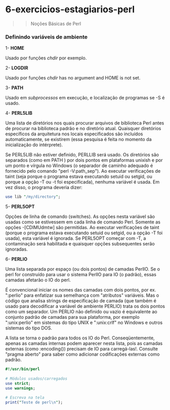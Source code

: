 # 6-exercicios-estagiarios-perl
>> Noções Básicas de Perl


### Definindo variáveis de ambiente

1- **HOME**

Usado por funções *chdir* por exemplo.

2- **LOGDIR**

Usado por funções *chdir* has no argument and HOME is not set.

3- **PATH**

Usado em *subprocessos* em execução, e localização de programas se -S é usado.

4- **PERL5LIB**

Uma lista de diretórios nos quais procurar arquivos de biblioteca Perl antes de procurar na biblioteca padrão e no diretório atual. Quaisquer diretórios específicos da arquitetura nos locais especificados são incluídos automaticamente, se existirem (essa pesquisa é feita no momento da inicialização do intérprete).

Se PERL5LIB não estiver definido, PERLLIB será usado. Os diretórios são separados (como em PATH ) por dois pontos em plataformas unixish e por um ponto e vírgula no Windows (o separador de caminho adequado é fornecido pelo comando "perl -V:path_sep").
Ao executar verificações de taint (seja porque o programa estava executando setuid ou setgid, ou porque a opção -T ou -t foi especificada), nenhuma variável é usada. Em vez disso, o programa deveria dizer:

```perl
use lib "/my/directory";
```

5- **PERL5OPT**

Opções de linha de comando (switches). As opções nesta variável são usadas como se estivessem em cada linha de comando Perl. Somente as opções -[CDIMUdmtw] são permitidas. Ao executar verificações de taint (porque o programa estava executando setuid ou setgid, ou a opção -T foi usada), esta variável é ignorada. Se PERL5OPT começar com -T, a contaminação será habilitada e quaisquer opções subsequentes serão ignoradas.

6- **PERLIO**

Uma lista separada por espaço (ou dois pontos) de camadas PerlIO. Se o perl for construído para usar o sistema PerlIO para IO (o padrão), essas camadas afetarão o IO do perl.

É convencional iniciar os nomes das camadas com dois pontos, por ex. ":perlio" para enfatizar sua semelhança com "atributos" variáveis. Mas o código que analisa strings de especificação de camada (que também é usado para decodificar a variável de ambiente PERLIO) trata os dois pontos como um separador.
Um PERLIO não definido ou vazio é equivalente ao conjunto padrão de camadas para sua plataforma, por exemplo ":unix:perlio" em sistemas do tipo UNIX e ":unix:crlf" no Windows e outros sistemas do tipo DOS.

A lista se torna o padrão para todos os IO do Perl. Conseqüentemente, apenas as camadas internas podem aparecer nesta lista, pois as camadas externas (como :encoding()) precisam de IO para carregá-las!. Consulte "pragma aberto" para saber como adicionar codificações externas como padrão.

```perl
#!/usr/bin/perl 
	
# Módulos usados/carregados
use strict; 
use warnings; 
	
# Escreva na tela
print("Teste de perl\n");
```
